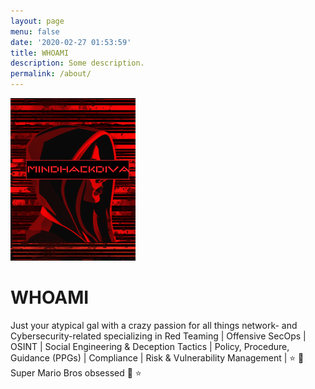 ```yaml
---
layout: page
menu: false
date: '2020-02-27 01:53:59'
title: WHOAMI
description: Some description.
permalink: /about/
---
```


<img class="img-rounded" src="/assets/img/uploads/profile-image.png" alt="mindhackdiva" width="200">

# WHOAMI

Just your atypical gal with a crazy passion for all things network- and
Cybersecurity-related specializing in Red Teaming | Offensive SecOps |
OSINT | Social Engineering & Deception Tactics | Policy, Procedure,
Guidance (PPGs) | Compliance | Risk & Vulnerability Management |
⭐ 🍄 Super Mario Bros obsessed 🍄 ⭐
